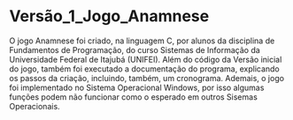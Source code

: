 # Versão_1_Jogo_Anamnese
 O jogo Anamnese foi criado, na linguagem C, por alunos da disciplina de Fundamentos de Programação, do curso Sistemas de Informação da Universidade Federal de Itajubá (UNIFEI). Além do código da Versão inicial do jogo, também foi executado a documentação do programa, explicando os passos da criação, incluindo, também, um cronograma. Ademais, o jogo foi implementado no Sistema Operacional Windows, por isso algumas funções podem não funcionar como o esperado em outros Sisemas Operacionais.
